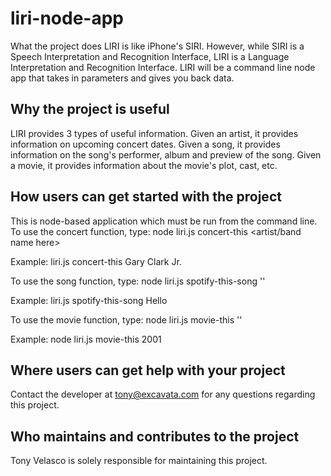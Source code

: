 # liri-node-app

What the project does
LIRI is like iPhone's SIRI. However, while SIRI is a Speech Interpretation and Recognition Interface, LIRI is a Language Interpretation and Recognition Interface. LIRI will be a command line node app that takes in parameters and gives you back data.

## Why the project is useful
LIRI provides 3 types of useful information.
Given an artist, it provides information on upcoming concert dates.
Given a song, it provides information on the song's performer, album and preview of the song.
Given a movie, it provides information about the movie's plot, cast, etc.

## How users can get started with the project
This is node-based application which must be run from the command line.
To use the concert function, type:
  node liri.js concert-this <artist/band name here>
  
  Example: liri.js concert-this Gary Clark Jr.
  
To use the song function, type:
  node liri.js spotify-this-song '<song name here>'
  
  Example: liri.js spotify-this-song Hello
  
To use the movie function, type:
  node liri.js movie-this '<movie name here>'
  
  Example: node liri.js movie-this 2001

## Where users can get help with your project
Contact the developer at tony@excavata.com for any questions regarding this project.

## Who maintains and contributes to the project
Tony Velasco is solely responsible for maintaining this project.
